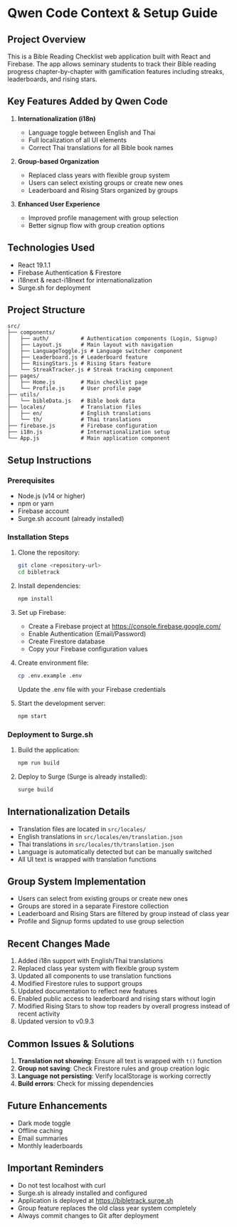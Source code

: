 # Qwen Code Context & Setup Guide

## Project Overview
This is a Bible Reading Checklist web application built with React and Firebase. The app allows seminary students to track their Bible reading progress chapter-by-chapter with gamification features including streaks, leaderboards, and rising stars.

## Key Features Added by Qwen Code
1. **Internationalization (i18n)**
   - Language toggle between English and Thai
   - Full localization of all UI elements
   - Correct Thai translations for all Bible book names

2. **Group-based Organization**
   - Replaced class years with flexible group system
   - Users can select existing groups or create new ones
   - Leaderboard and Rising Stars organized by groups

3. **Enhanced User Experience**
   - Improved profile management with group selection
   - Better signup flow with group creation options

## Technologies Used
- React 19.1.1
- Firebase Authentication & Firestore
- i18next & react-i18next for internationalization
- Surge.sh for deployment

## Project Structure
```
src/
├── components/
│   ├── auth/          # Authentication components (Login, Signup)
│   ├── Layout.js      # Main layout with navigation
│   ├── LanguageToggle.js # Language switcher component
│   ├── Leaderboard.js # Leaderboard feature
│   ├── RisingStars.js # Rising Stars feature
│   └── StreakTracker.js # Streak tracking component
├── pages/
│   ├── Home.js        # Main checklist page
│   └── Profile.js     # User profile page
├── utils/
│   └── bibleData.js   # Bible book data
├── locales/           # Translation files
│   ├── en/            # English translations
│   └── th/            # Thai translations
├── firebase.js        # Firebase configuration
├── i18n.js            # Internationalization setup
└── App.js             # Main application component
```

## Setup Instructions

### Prerequisites
- Node.js (v14 or higher)
- npm or yarn
- Firebase account
- Surge.sh account (already installed)

### Installation Steps
1. Clone the repository:
   ```bash
   git clone <repository-url>
   cd bibletrack
   ```

2. Install dependencies:
   ```bash
   npm install
   ```

3. Set up Firebase:
   - Create a Firebase project at https://console.firebase.google.com/
   - Enable Authentication (Email/Password)
   - Create Firestore database
   - Copy your Firebase configuration values

4. Create environment file:
   ```bash
   cp .env.example .env
   ```
   Update the .env file with your Firebase credentials

5. Start the development server:
   ```bash
   npm start
   ```

### Deployment to Surge.sh
1. Build the application:
   ```bash
   npm run build
   ```

2. Deploy to Surge (Surge is already installed):
   ```bash
   surge build
   ```

## Internationalization Details
- Translation files are located in `src/locales/`
- English translations in `src/locales/en/translation.json`
- Thai translations in `src/locales/th/translation.json`
- Language is automatically detected but can be manually switched
- All UI text is wrapped with translation functions

## Group System Implementation
- Users can select from existing groups or create new ones
- Groups are stored in a separate Firestore collection
- Leaderboard and Rising Stars are filtered by group instead of class year
- Profile and Signup forms updated to use group selection

## Recent Changes Made
1. Added i18n support with English/Thai translations
2. Replaced class year system with flexible group system
3. Updated all components to use translation functions
4. Modified Firestore rules to support groups
5. Updated documentation to reflect new features
6. Enabled public access to leaderboard and rising stars without login
7. Modified Rising Stars to show top readers by overall progress instead of recent activity
8. Updated version to v0.9.3

## Common Issues & Solutions
1. **Translation not showing**: Ensure all text is wrapped with `t()` function
2. **Group not saving**: Check Firestore rules and group creation logic
3. **Language not persisting**: Verify localStorage is working correctly
4. **Build errors**: Check for missing dependencies

## Future Enhancements
- Dark mode toggle
- Offline caching
- Email summaries
- Monthly leaderboards

## Important Reminders
- Do not test localhost with curl
- Surge.sh is already installed and configured
- Application is deployed at https://bibletrack.surge.sh
- Group feature replaces the old class year system completely
- Always commit changes to Git after deployment
